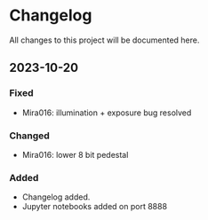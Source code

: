 # Changelog

All changes to this project will be documented here.

## 2023-10-20

### Fixed

- Mira016: illumination + exposure bug resolved

### Changed

- Mira016: lower 8 bit pedestal

### Added

- Changelog added.
- Jupyter notebooks added on port 8888 
